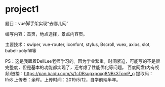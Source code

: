 # project1
题目：vue脚手架实现“去哪儿网”

编写内容：首页，地点选择，景点内容页。

主要技术：swiper, vue-router,  iconfont, stylus, Bscroll, vuex, axios, slot, babel-polyfill等

PS：这是我跟着DellLee老师学习的。因为学业繁重，时间紧迫，可能写的不是很完整度，但是基本的功能都实现了，还考虑了性能优化等问题。
    百度网盘(内有视频)链接：https://pan.baidu.com/s/1cDBsugxpqxg8NBk3TomP_g  提取码：lfc8 
    上传者：余晖。上传时间：2019/5/12，自学前端半年。
